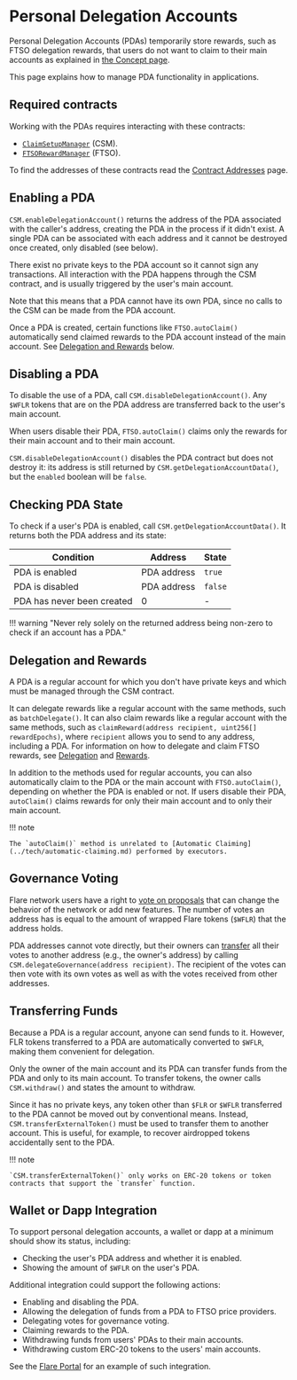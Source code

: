 # Personal Delegation Accounts

Personal Delegation Accounts (PDAs) temporarily store rewards, such as FTSO delegation rewards, that users do not want to claim to their main accounts as explained in [the Concept page](../tech/personal-delegation-account.md).

This page explains how to manage PDA functionality in applications.

## Required contracts

Working with the PDAs requires interacting with these contracts:

* [`ClaimSetupManager`](https://gitlab.com/flarenetwork/flare-smart-contracts/-/blob/master/contracts/userInterfaces/IClaimSetupManager.sol) (CSM).
* [`FTSORewardManager`](https://gitlab.com/flarenetwork/flare-smart-contracts/-/blob/master/contracts/userInterfaces/IFtsoRewardManager.sol) (FTSO).

To find the addresses of these contracts read the [Contract Addresses](../dev/reference/contracts.md) page.

## Enabling a PDA

`CSM.enableDelegationAccount()` returns the address of the PDA associated with the caller's address, creating the PDA in the process if it didn't exist.
A single PDA can be associated with each address and it cannot be destroyed once created, only disabled (see below).

There exist no private keys to the PDA account so it cannot sign any transactions.
All interaction with the PDA happens through the CSM contract, and is usually triggered by the user's main account.

Note that this means that a PDA cannot have its own PDA, since no calls to the CSM can be made from the PDA account.

Once a PDA is created, certain functions like `FTSO.autoClaim()` automatically send claimed rewards to the PDA account instead of the main account.
See [Delegation and Rewards](#delegation-and-rewards) below.

## Disabling a PDA

To disable the use of a PDA, call `CSM.disableDelegationAccount()`.
Any `$WFLR` tokens that are on the PDA address are transferred back to the user's main account.

When users disable their PDA, `FTSO.autoClaim()` claims only the rewards for their main account and to their main account.

`CSM.disableDelegationAccount()` disables the PDA contract but does not destroy it: its address is still returned by `CSM.getDelegationAccountData()`, but the `enabled` boolean will be `false`.

## Checking PDA State

To check if a user's PDA is enabled, call `CSM.getDelegationAccountData()`.
It returns both the PDA address and its state:

| Condition                  | Address     | State   |
| -------------------------- | ----------- | ------- |
| PDA is enabled             | PDA address | `true`  |
| PDA is disabled            | PDA address | `false` |
| PDA has never been created | 0           | -       |

!!! warning "Never rely solely on the returned address being non-zero to check if an account has a PDA."

## Delegation and Rewards

A PDA is a regular account for which you don't have private keys and which must be managed through the CSM contract.

It can delegate rewards like a regular account with the same methods, such as `batchDelegate()`.
It can also claim rewards like a regular account with the same methods, such as `claimReward(address recipient, uint256[] rewardEpochs)`, where `recipient` allows you to send to any address, including a PDA.
For information on how to delegate and claim FTSO rewards, see [Delegation](../tech/ftso.md#delegation) and [Rewards](../tech/ftso.md#rewards).

In addition to the methods used for regular accounts, you can also automatically claim to the PDA or the main account with `FTSO.autoClaim()`, depending on whether the PDA is enabled or not.
If users disable their PDA, `autoClaim()` claims rewards for only their main account and to only their main account.

!!! note

    The `autoClaim()` method is unrelated to [Automatic Claiming](../tech/automatic-claiming.md) performed by executors.

## Governance Voting

Flare network users have a right to [vote on proposals](../tech/governance.md) that can change the behavior of the network or add new features.
The number of votes an address has is equal to the amount of wrapped Flare tokens (`$WFLR`) that the address holds.

PDA addresses cannot vote directly, but their owners can [transfer](../tech/governance.md#vote-transfer) all their votes to another address (e.g., the owner's address) by calling `CSM.delegateGovernance(address recipient)`.
The recipient of the votes can then vote with its own votes as well as with the votes received from other addresses.

## Transferring Funds

Because a PDA is a regular account, anyone can send funds to it.
However, FLR tokens transferred to a PDA are automatically converted to `$WFLR`, making them convenient for delegation.

Only the owner of the main account and its PDA can transfer funds from the PDA and only to its main account.
To transfer tokens, the owner calls `CSM.withdraw()` and states the amount to withdraw.

Since it has no private keys, any token other than `$FLR` or `$WFLR` transferred to the PDA cannot be moved out by conventional means.
Instead, `CSM.transferExternalToken()` must be used to transfer them to another account.
This is useful, for example, to recover airdropped tokens accidentally sent to the PDA.

!!! note

    `CSM.transferExternalToken()` only works on ERC-20 tokens or token contracts that support the `transfer` function.

## Wallet or Dapp Integration

To support personal delegation accounts, a wallet or dapp at a minimum should show its status, including:

* Checking the user's PDA address and whether it is enabled.
* Showing the amount of `$WFLR` on the user's PDA.

Additional integration could support the following actions:

* Enabling and disabling the PDA.
* Allowing the delegation of funds from a PDA to FTSO price providers.
* Delegating votes for governance voting.
* Claiming rewards to the PDA.
* Withdrawing funds from users' PDAs to their main accounts.
* Withdrawing custom ERC-20 tokens to the users' main accounts.

See the [Flare Portal](https://portal.flare.network) for an example of such integration.
